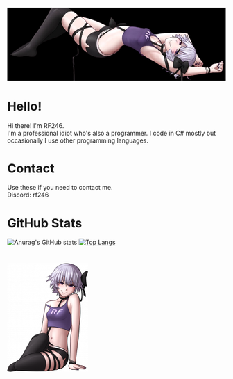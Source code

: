 ![](https://raw.githubusercontent.com/RF246/RF246/main/banner.png)
# Hello!
Hi there! I'm RF246.</br>
I'm a professional idiot who's also a programmer. I code in C# mostly but occasionally I use other programming languages.
# Contact
Use these if you need to contact me.</br>
Discord: rf246
# GitHub Stats
![Anurag's GitHub stats](https://github-readme-stats.vercel.app/api?username=RF246&show=reviews,discussions_started,discussions_answered,prs_merged,prs_merged_percentage&show_icons=true&theme=transparent)
[![Top Langs](https://github-readme-stats.vercel.app/api/top-langs/?username=RF246&layout=pie&show_icons=true&theme=transparent)](https://github.com/anuraghazra/github-readme-stats)
# 
![](https://raw.githubusercontent.com/RF246/RF246/main/sit.png)
